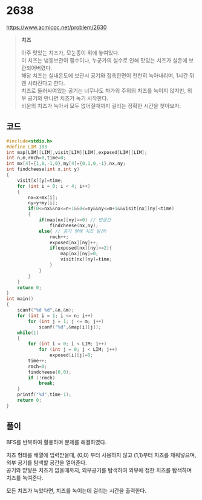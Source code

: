 # 2638
https://www.acmicpc.net/problem/2630
> **<p>치즈</p>**
> 아주 맛있는 치즈가, 모눈종이 위에 놓여있다.<br>
> 이 치즈는 냉동보관이 필수이나, 누군가의 실수로 인해 맛있는 치즈가 실온에 보관되어버렸다.<br>
> 해당 치즈는 실내온도에 보관시 공기와 접촉한면이 천천히 녹아내리며, 1시간 뒤엔 사라진다고 한다.<br>
> 치즈로 둘러싸여있는 공기는 너무나도 차가워 주위의 치즈를 녹이지 않지만, 외부 공기와 만나면 치즈가 녹기 시작한다.<br>
> 비운의 치즈가 녹아서 모두 없어질때까지 걸리는 정확한 시간을 찾아보자.<br>


## 코드
```c
#include<stdio.h>
#define LIM 103
int map[LIM][LIM],visit[LIM][LIM],exposed[LIM][LIM];
int n,m,rmch=0,time=0;
int mx[4]={1,0,-1,0},my[4]={0,1,0,-1},nx,ny;
int findcheese(int x,int y)
{
    visit[x][y]=time;
    for (int i = 0; i < 4; i++)
    {
        nx=x+mx[i];
        ny=y+my[i];
        if(0<=nx&&nx<=n+1&&0<=ny&&ny<=m+1&&visit[nx][ny]<time)
        {
            if(map[nx][ny]==0) // 빈공간
                findcheese(nx,ny);
            else{ // 공기 옆에 치즈 발견!
                rmch++;
                exposed[nx][ny]++;
                if(exposed[nx][ny]>=2){
                    map[nx][ny]=0;
                    visit[nx][ny]=time;
                }
            }
        }
    }
    return 0;
}
int main()
{
    scanf("%d %d",&n,&m);
    for (int i = 1; i <= n; i++)
        for (int j = 1; j <= m; j++)
            scanf("%d",&map[i][j]);
    while(1)
    {
        for (int i = 0; i < LIM; i++)
            for (int j = 0; j < LIM; j++)
                exposed[i][j]=0;
        time++;
        rmch=0;
        findcheese(0,0);
        if (!rmch)
            break;
    }
    printf("%d",time-1);
    return 0;
}
```

## 풀이
BFS를 반복하여 활용하며 문제를 해결하였다.

치즈 형태를 배열에 입력받을때, (0,0) 부터 사용하지 않고 (1,1)부터 치즈를 채워넣으며, 외부 공기를 탐색할 공간을 열어준다.<br>
공기와 맏닿은 치즈가 없을때까지, 외부공기를 탐색하여 외부에 접한 치즈를 탐색하며 치즈를 녹여준다.<br>

모든 치즈가 녹았다면, 치즈를 녹이는데 걸리는 시간을 출력한다.